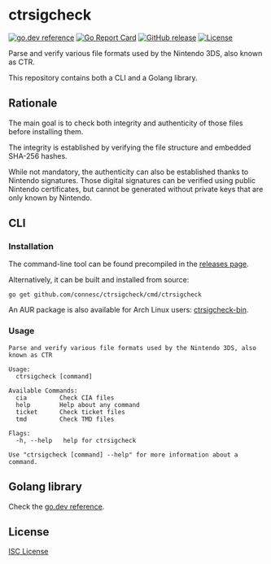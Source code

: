 # ctrsigcheck

[![go.dev reference](https://img.shields.io/badge/go.dev-reference-007d9c)](https://pkg.go.dev/github.com/connesc/ctrsigcheck)
[![Go Report Card](https://goreportcard.com/badge/github.com/connesc/ctrsigcheck)](https://goreportcard.com/report/github.com/connesc/ctrsigcheck)
[![GitHub release](https://img.shields.io/github/v/release/connesc/ctrsigcheck)](https://github.com/connesc/ctrsigcheck/releases/latest)
[![License](https://img.shields.io/github/license/connesc/ctrsigcheck)](LICENSE)

Parse and verify various file formats used by the Nintendo 3DS, also known as CTR.

This repository contains both a CLI and a Golang library.

## Rationale

The main goal is to check both integrity and authenticity of those files before installing them.

The integrity is established by verifying the file structure and embedded SHA-256 hashes.

While not mandatory, the authenticity can also be established thanks to Nintendo signatures.
Those digital signatures can be verified using public Nintendo certificates, but cannot be
generated without private keys that are only known by Nintendo.

## CLI

### Installation

The command-line tool can be found precompiled in the [releases page](https://github.com/connesc/ctrsigcheck/releases).

Alternatively, it can be built and installed from source:

    go get github.com/connesc/ctrsigcheck/cmd/ctrsigcheck

An AUR package is also available for Arch Linux users: [ctrsigcheck-bin](https://aur.archlinux.org/packages/ctrsigcheck-bin/).

### Usage

```
Parse and verify various file formats used by the Nintendo 3DS, also known as CTR

Usage:
  ctrsigcheck [command]

Available Commands:
  cia         Check CIA files
  help        Help about any command
  ticket      Check ticket files
  tmd         Check TMD files

Flags:
  -h, --help   help for ctrsigcheck

Use "ctrsigcheck [command] --help" for more information about a command.
```

## Golang library

Check the [go.dev reference](https://pkg.go.dev/github.com/connesc/ctrsigcheck).

## License

[ISC License](LICENSE)
